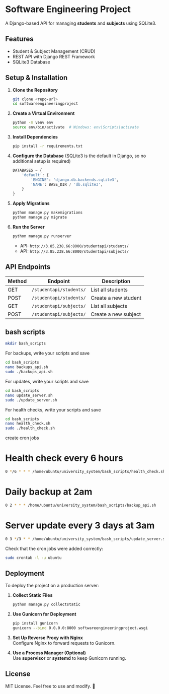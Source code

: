 # Software Engineering Project

A Django-based API for managing **students** and **subjects** using SQLite3.

## Features
- Student & Subject Management (CRUD)
- REST API with Django REST Framework
- SQLite3 Database

## Setup & Installation

1. **Clone the Repository**  
   ```bash
   git clone <repo-url>
   cd softwareengineeringproject
   ```

2. **Create a Virtual Environment**  
   ```bash
   python -m venv env
   source env/bin/activate  # Windows: env\Scripts\activate
   ```

3. **Install Dependencies**  
   ```bash
   pip install -r requirements.txt
   ```

4. **Configure the Database** (SQLite3 is the default in Django, so no additional setup is required)
   ```python
   DATABASES = {
       'default': {
           'ENGINE': 'django.db.backends.sqlite3',
           'NAME': BASE_DIR / 'db.sqlite3',
       }
   }
   ```

5. **Apply Migrations**  
   ```bash
   python manage.py makemigrations
   python manage.py migrate
   ```

6. **Run the Server**  
   ```bash
   python manage.py runserver
   ```
   - API: `http://3.85.238.66:8000/studentapi/students/`  
   - API: `http://3.85.238.66:8000/studentapi/subjects/`  

## API Endpoints

| Method | Endpoint | Description |
|--------|----------|------------|
| GET    | `/studentapi/students/` | List all students |
| POST   | `/studentapi/students/` | Create a new student |
| GET    | `/studentapi/subjects/` | List all subjects |
| POST   | `/studentapi/subjects/` | Create a new subject |

## bash scripts
```bash
mkdir bash_scripts
```
For backups, write your scripts and save 
```bash
cd bash_scripts
nano backups_api.sh
sudo ./backups_api.sh
```
For updates, write your scripts and save 
```bash
cd bash_scripts
nano update_server.sh
sudo ./update_server.sh
```
For health checks, write your scripts and save 
```bash
cd bash_scripts
nano health_check.sh
sudo ./health_check.sh
```
create cron jobs 
# Health check every 6 hours
```bash
0 */6 * * * /home/ubuntu/university_system/bash_scripts/health_check.sh
```

# Daily backup at 2am

```bash
0 2 * * * /home/ubuntu/university_system/bash_scripts/backup_api.sh
```

# Server update every 3 days at 3am

```bash
0 3 */3 * * /home/ubuntu/university_system/bash_scripts/update_server.sh
```
Check that the cron jobs were added correctly:
```bash
sudo crontab -l -u ubuntu
```

## Deployment

To deploy the project on a production server:

1. **Collect Static Files**  
   ```bash
   python manage.py collectstatic
   ```

2. **Use Gunicorn for Deployment**  
   ```bash
   pip install gunicorn
   gunicorn --bind 0.0.0.0:8000 softwareengineeringproject.wsgi
   ```

3. **Set Up Reverse Proxy with Nginx**  
   Configure Nginx to forward requests to Gunicorn.

4. **Use a Process Manager (Optional)**  
   Use **supervisor** or **systemd** to keep Gunicorn running.

## License
MIT License. Feel free to use and modify. 🚀

